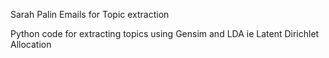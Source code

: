 Sarah Palin Emails for Topic extraction 

Python code for extracting topics 
using Gensim and LDA ie Latent Dirichlet Allocation
